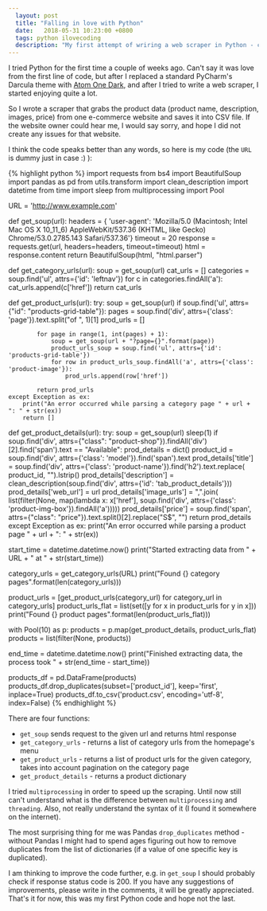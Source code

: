 ```yaml
---
  layout: post
  title: "Falling in love with Python"
  date:   2018-05-31 10:23:00 +0800
  tags: python ilovecoding
  description: "My first attempt of wriring a web scraper in Python - code example"
---
```


I tried Python for the first time a couple of weeks ago. Can't say it was love from the first line of code, but after I replaced a standard PyCharm's Darcula theme with [Atom One Dark](https://plugins.jetbrains.com/plugin/8006-material-theme-ui), and after I tried to write a web scraper, I started enjoying quite a lot.

So I wrote a scraper that grabs the product data (product name, description, images, price) from one e-commerce website and saves it into CSV file. If the website owner could hear me, I would say sorry, and hope I did not create any issues for that website.

I think the code speaks better than any words, so here is my code (the `URL` is dummy just in case :) ):

{% highlight python %}
import requests
from bs4 import BeautifulSoup
import pandas as pd
from utils.transform import clean_description
import datetime
from time import sleep
from multiprocessing import Pool


URL = 'http://www.example.com'

def get_soup(url):
    headers = {
        'user-agent': 'Mozilla/5.0 (Macintosh; Intel Mac OS X 10_11_6) AppleWebKit/537.36 (KHTML, like Gecko) Chrome/53.0.2785.143 Safari/537.36'}
    timeout = 20
    response = requests.get(url, headers=headers, timeout=timeout)
    html = response.content
    return BeautifulSoup(html, "html.parser")


def get_category_urls(url):
    soup = get_soup(url)
    cat_urls = []
    categories = soup.find('ul', attrs={'id': 'leftnav'})
    for c in categories.findAll('a'):
        cat_urls.append(c['href'])
    return cat_urls


def get_product_urls(url):
    try:
        soup = get_soup(url)
        if soup.find('ul', attrs={"id": "products-grid-table"}):
            pages = soup.find('div', attrs={'class': 'page'}).text.split("of ", 1)[1]
            prod_urls = []

            for page in range(1, int(pages) + 1):
                soup = get_soup(url + "?page={}".format(page))
                product_urls_soup = soup.find('ul', attrs={'id': 'products-grid-table'})
                for row in product_urls_soup.findAll('a', attrs={'class': 'product-image'}):
                    prod_urls.append(row['href'])

            return prod_urls
    except Exception as ex:
        print("An error occurred while parsing a category page " + url + ": " + str(ex))
        return []


def get_product_details(url):
    try:
        soup = get_soup(url)
        sleep(1)
        if soup.find('div', attrs={"class": "product-shop"}).findAll('div')[2].find('span').text == "Available":
            prod_details = dict()
            product_id = soup.find('div', attrs={'class': 'model'}).find('span').text
            prod_details['title'] = soup.find('div', attrs={'class': 'product-name'}).find('h2').text.replace(
                product_id, "").lstrip()
            prod_details['description'] = clean_description(soup.find('div', attrs={'id': 'tab_product_details'}))
            prod_details['web_url'] = url
            prod_details['image_urls'] = ",".join(
                list(filter(None, map(lambda x: x['href'],
                                      soup.find('div', attrs={'class': 'product-img-box'}).findAll('a')))))
            prod_details['price'] = soup.find('span', attrs={"class": "price"}).text.split()[2].replace("S$", "")
            return prod_details
    except Exception as ex:
        print("An error occurred while parsing a product page " + url + ": " + str(ex))


start_time = datetime.datetime.now()
print("Started extracting data from " + URL + " at " + str(start_time))

category_urls = get_category_urls(URL)
print("Found {} category pages".format(len(category_urls)))

product_urls = [get_product_urls(category_url) for category_url in category_urls]
product_urls_flat = list(set([y for x in product_urls for y in x]))
print("Found {} product pages".format(len(product_urls_flat)))

with Pool(10) as p:
    products = p.map(get_product_details, product_urls_flat)
products = list(filter(None, products))

end_time = datetime.datetime.now()
print("Finished extracting data, the process took " + str(end_time - start_time))

products_df = pd.DataFrame(products)
products_df.drop_duplicates(subset=['product_id'], keep='first', inplace=True)
products_df.to_csv('product.csv', encoding='utf-8', index=False)
{% endhighlight %}

There are four functions:
- `get_soup` sends request to the given url and returns html response
- `get_category_urls` - returns a list of category urls from the homepage's menu
- `get_product_urls` - returns a list of product urls for the given category, takes into account pagination on the category page
- `get_product_details` - returns a product dictionary

I tried `multiprocessing` in order to speed up the scraping. Until now still can't understand what is the difference between `multiprocessing` and `threading`. Also, not really understand the syntax of it (I found it somewhere on the internet).

The most surprising thing for me was Pandas `drop_duplicates` method - without Pandas I might had to spend ages figuring out how to remove duplicates from the list of dictionaries (if a value of one specific key is duplicated).


I am thinking to improve the code further, e.g. in `get_soup` I should probably check if response status code is 200. If you have any suggestions of improvements, please write in the comments, it will be greatly appreciated. That's it for now, this was my first Python code and hope not the last.